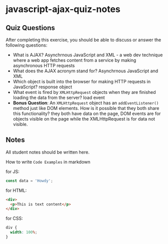 # javascript-ajax-quiz-notes

## Quiz Questions

After completing this exercise, you should be able to discuss or answer the following questions:

- What is AJAX?
  Asynchrnous JavaScript and XML - a web dev technique where a web app fetches content from a service by making asynchronous HTTP requests
- What does the AJAX acronym stand for?
  Asynchrnous JavaScript and XML
- Which object is built into the browser for making HTTP requests in JavaScript?
  response object
- What event is fired by `XMLHttpRequest` objects when they are finished loading the data from the server?
  load event
- **Bonus Question**: An `XMLHttpRequest` object has an `addEventListener()` method just like DOM elements. How is it possible that they both share this functionality?
  they both have data on the page, DOM events are for objects visible on the page while the XMLHttpRequest is for data not visible.

## Notes

All student notes should be written here.

How to write `Code Examples` in markdown

for JS:

```javascript
const data = 'Howdy';
```

for HTML:

```html
<div>
  <p>This is text content</p>
</div>
```

for CSS:

```css
div {
  width: 100%;
}
```
